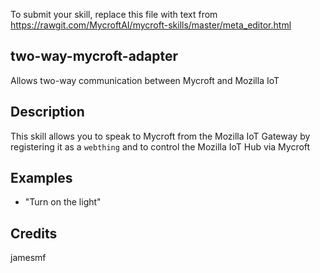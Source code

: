 To submit your skill, replace this file with text from
https://rawgit.com/MycroftAI/mycroft-skills/master/meta_editor.html


## two-way-mycroft-adapter
Allows two-way communication between Mycroft and Mozilla IoT

## Description
This skill allows you to speak to Mycroft from the Mozilla IoT Gateway by registering it as a `webthing` and to control the Mozilla IoT Hub via Mycroft

## Examples
* "Turn on the light"

## Credits
jamesmf
